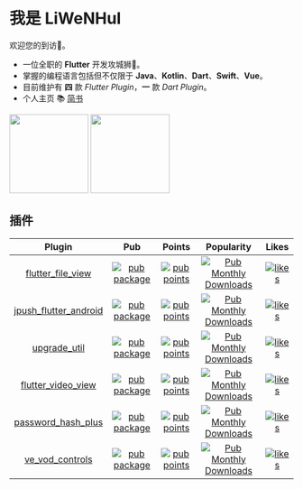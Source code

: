 # 我是 LiWeNHuI

欢迎您的到访🐾。

* 一位全职的 **Flutter** 开发攻城狮🦁。
* 掌握的编程语言包括但不仅限于 **Java**、**Kotlin**、**Dart**、**Swift**、**Vue**。
* 目前维护有 **四** 款 *Flutter Plugin*，**一** 款 *Dart Plugin*。
* 个人主页 📚 [简书](https://www.jianshu.com/u/b3e89b034b7e)

<img align="" height="140px" src="https://github-readme-stats.vercel.app/api?username=LiWenHui96&hide_title=true&hide_border=true&show_icons=true&include_all_commits=true&theme=swift&locale=cn"></img>
<img align="" height="140px" src="https://github-readme-stats.vercel.app/api/top-langs/?username=LiWenHui96&hide_title=true&hide_border=true&layout=compact&theme=swift&locale=cn" />

## 插件

| Plugin                                                                       | Pub                                                                                                                  | Points                                                                                                                         | Popularity                                                                                                                            | Likes                                                                                                                    |
|:----------------------------------------------------------------------------:|:--------------------------------------------------------------------------------------------------------------------:|:------------------------------------------------------------------------------------------------------------------------------:|:-------------------------------------------------------------------------------------------------------------------------------------:|:------------------------------------------------------------------------------------------------------------------------:|
| [flutter_file_view](https://github.com/LiWenHui96/flutter_file_view)         | [![pub package](https://img.shields.io/pub/v/flutter_file_view)](https://pub.dev/packages/flutter_file_view)         | [![pub points](https://img.shields.io/pub/points/flutter_file_view)](https://pub.dev/packages/flutter_file_view/score)         | [![Pub Monthly Downloads](https://img.shields.io/pub/dm/flutter_file_view)](https://pub.dev/packages/flutter_file_view/score)         | [![likes](https://img.shields.io/pub/likes/flutter_file_view)](https://pub.dev/packages/flutter_file_view/score)         |
| [jpush_flutter_android](https://github.com/LiWenHui96/jpush_flutter_android) | [![pub package](https://img.shields.io/pub/v/jpush_flutter_android)](https://pub.dev/packages/jpush_flutter_android) | [![pub points](https://img.shields.io/pub/points/jpush_flutter_android)](https://pub.dev/packages/jpush_flutter_android/score) | [![Pub Monthly Downloads](https://img.shields.io/pub/dm/jpush_flutter_android)](https://pub.dev/packages/jpush_flutter_android/score) | [![likes](https://img.shields.io/pub/likes/jpush_flutter_android)](https://pub.dev/packages/jpush_flutter_android/score) |
| [upgrade_util](https://github.com/LiWenHui96/upgrade_util)                   | [![pub package](https://img.shields.io/pub/v/upgrade_util)](https://pub.dev/packages/upgrade_util)                   | [![pub points](https://img.shields.io/pub/points/upgrade_util)](https://pub.dev/packages/upgrade_util/score)                   | [![Pub Monthly Downloads](https://img.shields.io/pub/dm/upgrade_util)](https://pub.dev/packages/upgrade_util/score)                   | [![likes](https://img.shields.io/pub/likes/upgrade_util)](https://pub.dev/packages/upgrade_util/score)                   |
| [flutter_video_view](https://github.com/LiWenHui96/flutter_video_view)       | [![pub package](https://img.shields.io/pub/v/flutter_video_view)](https://pub.dev/packages/flutter_video_view)       | [![pub points](https://img.shields.io/pub/points/flutter_video_view)](https://pub.dev/packages/flutter_video_view/score)       | [![Pub Monthly Downloads](https://img.shields.io/pub/dm/flutter_video_view)](https://pub.dev/packages/flutter_video_view/score)       | [![likes](https://img.shields.io/pub/likes/flutter_video_view)](https://pub.dev/packages/flutter_video_view/score)       |
| [password_hash_plus](https://github.com/LiWenHui96/password_hash_plus)       | [![pub package](https://img.shields.io/pub/v/password_hash_plus)](https://pub.dev/packages/password_hash_plus)       | [![pub points](https://img.shields.io/pub/points/password_hash_plus)](https://pub.dev/packages/password_hash_plus/score)       | [![Pub Monthly Downloads](https://img.shields.io/pub/dm/password_hash_plus)](https://pub.dev/packages/password_hash_plus/score)       | [![likes](https://img.shields.io/pub/likes/password_hash_plus)](https://pub.dev/packages/password_hash_plus/score)       |
| [ve_vod_controls](https://github.com/LiWenHui96/ve_vod_controls)             | [![pub package](https://img.shields.io/pub/v/ve_vod_controls)](https://pub.dev/packages/ve_vod_controls)             | [![pub points](https://img.shields.io/pub/points/ve_vod_controls)](https://pub.dev/packages/ve_vod_controls/score)             | [![Pub Monthly Downloads](https://img.shields.io/pub/dm/ve_vod_controls)](https://pub.dev/packages/ve_vod_controls/score)             | [![likes](https://img.shields.io/pub/likes/ve_vod_controls)](https://pub.dev/packages/ve_vod_controls/score)             |
